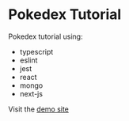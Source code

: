 # Pokedex Tutorial

Pokedex tutorial using:

- typescript
- eslint
- jest
- react
- mongo
- next-js

Visit the [demo site](https://pokedex-tutorial.vercel.app)

